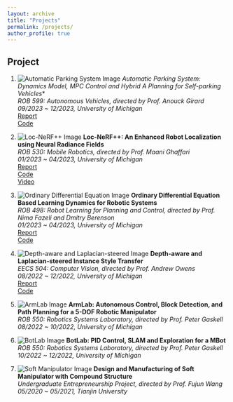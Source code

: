 ```yaml
---
layout: archive
title: "Projects"
permalink: /projects/
author_profile: true
---
```


## Project

1. ![Automatic Parking System Image](assets/img/parking_demo_sample_1.gif)
   **Automatic Parking System: Dynamics Model, MPC Control and Hybrid A* Planning for Self-parking Vehicles**  
   *ROB 599: Autonomous Vehicles, directed by Prof. Anouck Girard*  
   _09/2023 ~ 12/2023, University of Michigan_  
   [Report](https://drive.google.com/file/d/1p8DhpMSlSlAVXpF5hHZ6mfsdhTL23QI4/view?usp=drive_link)  
   [Code](https://github.com/wdliu356/Automatic-Parking/tree/real_h_astar)

2. ![Loc-NeRF++ Image](assets/img/horns_adaptve.gif)
   **Loc-NeRF++: An Enhanced Robot Localization using Neural Radiance Fields**  
   *ROB 530: Mobile Robotics, directed by Prof. Maani Ghaffari*  
   _01/2023 ~ 04/2023, University of Michigan_  
   [Report](https://drive.google.com/file/d/1rEk7m628LLQmik8QQDjR7N0RCjglH2Nq/view?usp=sharing)  
   [Code](https://github.com/JunShao0104/Loc-NeRF-plus)  
   [Video](https://www.youtube.com/watch?v=g6yx-9psMI4)

3. ![Ordinary Differential Equation Image](assets/img/obstacle_avoidance_pushing_visualization.gif)
   **Ordinary Differential Equation Based Learning Dynamics for Robotic Systems**  
   *ROB 498: Robot Learning for Planning and Control, directed by Prof. Nima Fazeli and Dmitry Berenson*  
   _01/2023 ~ 04/2023, University of Michigan_  
   [Report](https://drive.google.com/file/d/1eB448fKJZDSLUmQ_KLl00uL7lZmZ98Cu/view?usp=sharing)  
   [Code](https://github.com/JunShao0104/NDE-based-Robot-Learning-Dynamics)

4. ![Depth-aware and Laplacian-steered Image](assets/img/eecs504_merge_drawing.jpg)
   **Depth-aware and Laplacian-steered Instance Style Transfer**  
   *EECS 504: Computer Vision, directed by Prof. Andrew Owens*  
   _08/2022 ~ 12/2022, University of Michigan_  
   [Report](https://drive.google.com/file/d/1H9Okz8tbjHv_lQ5klEtiOcg1wDveOEfS/view?usp=sharing)  
   [Code](https://github.com/JunShao0104/Depth-aware-and-Laplacian-steered-Instance-Style-Transfer)

5. ![ArmLab Image](assets/img/armlab_1.gif)
   **ArmLab: Autonomous Control, Block Detection, and Path Planning for a 5-DOF Robotic Manipulator**  
   *ROB 550: Robotics Systems Laboratory, directed by Prof. Peter Gaskell*  
   _08/2022 ~ 10/2022, University of Michigan_

6. ![BotLab Image](assets/img/Checkpoint1_high_speed_1.gif)
   **BotLab: PID Control, SLAM and Exploration for a MBot**  
   *ROB 550: Robotics Systems Laboratory, directed by Prof. Peter Gaskell*  
   _10/2022 ~ 12/2022, University of Michigan_

7. ![Soft Manipulator Image](assets/img/soft_robot_drawing.jpg)
   **Design and Manufacturing of Soft Manipulator with Compound Structure**  
   *Undergraduate Entrepreneurship Project, directed by Prof. Fujun Wang*  
   _05/2020 ~ 05/2021, Tianjin University_

